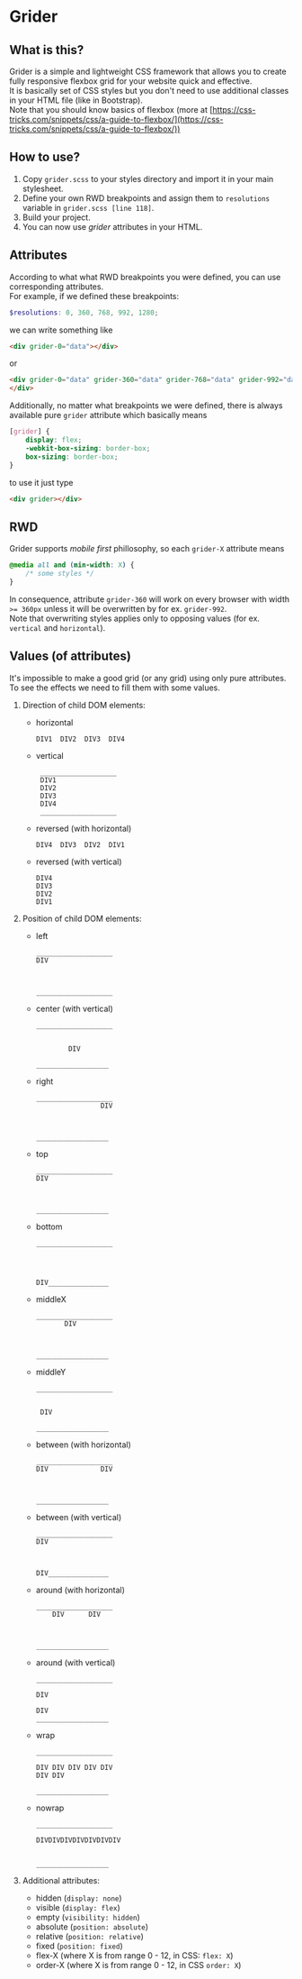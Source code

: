 # Grider

## What is this?
Grider is a simple and lightweight CSS framework that allows you to create fully responsive flexbox grid for your website quick and effective.  
It is basically set of CSS styles but you don't need to use additional classes in your HTML file (like in Bootstrap).  
Note that you should know basics of flexbox (more at [https://css-tricks.com/snippets/css/a-guide-to-flexbox/](https://css-tricks.com/snippets/css/a-guide-to-flexbox/))

## How to use?
1. Copy `grider.scss` to your styles directory and import it in your main stylesheet.
2. Define your own RWD breakpoints and assign them to `resolutions` variable in `grider.scss [line 118]`.
3. Build your project.
4. You can now use <i>grider</i> attributes in your HTML.

## Attributes
According to what what RWD breakpoints you were defined, you can use corresponding attributes.    
For example, if we defined these breakpoints:
```SCSS
$resolutions: 0, 360, 768, 992, 1280;
```
we can write something like
```HTML
<div grider-0="data"></div>
```
or
```HTML
<div grider-0="data" grider-360="data" grider-768="data" grider-992="data" grider-1280="data">
</div>
```

Additionally, no matter what breakpoints we were defined, there is always available pure `grider` attribute which basically means
```CSS
[grider] {
    display: flex;
    -webkit-box-sizing: border-box;
    box-sizing: border-box;
}
```
to use it just type
```HTML
<div grider></div>
```

## RWD
Grider supports <i>mobile first</i> phillosophy, so each `grider-X` attribute means
```CSS
@media all and (min-width: X) {
    /* some styles */
}
```
In consequence, attribute `grider-360` will work on every browser with width `>= 360px` unless it will be overwritten by for ex. `grider-992`.  
Note that overwriting styles applies only to opposing values (for ex. `vertical` and `horizontal`).

## Values (of attributes)
It's impossible to make a good grid (or any grid) using only pure attributes. To see the effects we need to fill them with some values.

1. Direction of child DOM elements:

    - horizontal
       ```
       DIV1  DIV2  DIV3  DIV4 
       ```
    - vertical
        ```
         ___________________
         DIV1  
         DIV2    
         DIV3  
         DIV4  
         ___________________
         ```
    - reversed (with horizontal)
        ```
       DIV4  DIV3  DIV2  DIV1 
       ```
    - reversed (with vertical)
        ```
       DIV4  
       DIV3  
       DIV2  
       DIV1   
       ```

2. Position of child DOM elements:

    - left
        ```
        ___________________
        DIV
          
          
          
        ___________________
        ```
       
    - center (with vertical)
        ```
        ___________________
                  
                  
                DIV
                  
        __________________
       ```
    - right
        ```
        ___________________
                        DIV
                  
                
                  
        __________________
       ```
    - top
        ```
        ___________________
        DIV                
                  
                
                  
        __________________
       ```
    - bottom
        ```
        ___________________
                        
                  
                
                  
        DIV_______________
       ```
    - middleX
        ```
        ___________________
               DIV       
                  
                
                  
        __________________
       ```
    - middleY
        ```
        ___________________
                      
                  
         DIV       
                  
        __________________
       ```
    - between (with horizontal)
        ```
        ___________________
        DIV             DIV
                  
                
                  
        __________________
       ```
    - between (with vertical)
        ```
        ___________________
        DIV             
                  
                
                  
        DIV_______________
       ```
    - around (with horizontal)
        ```
        ___________________
            DIV      DIV
                  
                
                  
        __________________
       ```
    - around (with vertical)
        ```
        ___________________
                     
        DIV          
                
        DIV       
        __________________
       ```
    - wrap
        ```
        ___________________
                     
        DIV DIV DIV DIV DIV 
        DIV DIV        
              
        __________________
       ```
    - nowrap
        ```
        ___________________
                     
        DIVDIVDIVDIVDIVDIVDIV 
        
              
        __________________
       ```
    

3. Additional attributes:
    
    - hidden (`display: none`)
    - visible (`display: flex`)
    - empty (`visibility: hidden`)
    - absolute (`position: absolute`)
    - relative (`position: relative`)
    - fixed (`position: fixed`)
    - flex-X (where X is from range 0 - 12, in CSS: `flex: X`)
    - order-X (where X is from range 0 - 12, in CSS `order: X`)
